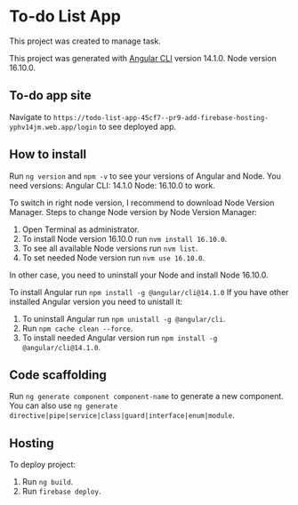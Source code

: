 # To-do List App

This project was created to manage task.

This project was generated with [Angular CLI](https://github.com/angular/angular-cli) version 14.1.0.
Node version 16.10.0.

## To-do app site

Navigate to `https://todo-list-app-45cf7--pr9-add-firebase-hosting-yphv14jm.web.app/login` to see deployed app.

## How to install

Run `ng version` and `npm -v` to see your versions of Angular and Node. 
You need versions:
Angular CLI: 14.1.0
Node: 16.10.0 to work.

To switch in right node version, I recommend to download Node Version Manager.
Steps to change Node version by Node Version Manager:
1. Open Terminal as administrator.
2. To install Node version 16.10.0 run `nvm install 16.10.0`.
3. To see all available Node versions run `nvm list`.
4. To set needed Node version run `nvm use 16.10.0`.

In other case, you need to uninstall your Node and install Node 16.10.0.

To install Angular run `npm install -g @angular/cli@14.1.0`
If you have other installed Angular version you need to unistall it:
1. To uninstall Angular run `npm unistall -g @angular/cli`.
2. Run `npm cache clean --force`.
3. To install needed Angular version run `npm install -g @angular/cli@14.1.0`.

## Code scaffolding

Run `ng generate component component-name` to generate a new component. You can also use `ng generate directive|pipe|service|class|guard|interface|enum|module`.

## Hosting

To deploy project:
1. Run `ng build`.
2. Run `firebase deploy`.
